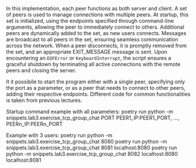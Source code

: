 In this implementation, each peer functions as both server and client. A set of peers is used to manage connections with multiple peers.
At startup, this set is initialized, using the endpoints specified through command-line arguments, allowing the peer to immediately connect to others. Additional peers are dynamically added to the set, as new users connects.
Messages are broadcast to all peers in the set, ensuring seamless communication across the network. When a peer disconnects, it is promptly removed from the set, and an appropriate EXIT_MESSAGE message is sent. Upon encountering an `EOFError` or `KeyboardInterrupt`, the script ensures a graceful shutdown by terminating all active connections with the remote peers and closing the server.

It it possibile to start the program either with a single peer, specifying only the port as a parameter, or as a peer that needs to connect to other peers, adding their respective endpoints. Different code for common functionalities is taken from previous lectures.

Startup command example with all parameters:
poetry run python -m snippets.lab3.exercise_tcp_group_chat PORT PEER1_IP:PEER1_PORT, ..., PEERn_IP:PEERn_PORT

Example with 3 users:
poetry run python -m snippets.lab3.exercise_tcp_group_chat 8080
poetry run python -m snippets.lab3.exercise_tcp_group_chat 8081 localhost:8080
poetry run python -m snippets.lab3.exercise_tcp_group_chat 8082 localhost:8080 localhost:8081
